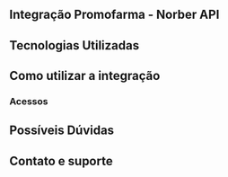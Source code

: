 ## Integração Promofarma - Norber API

## Tecnologias Utilizadas

## Como utilizar a integração

### Acessos

## Possíveis Dúvidas

## Contato e suporte
